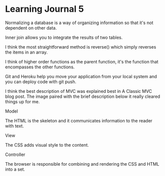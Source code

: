 # Learning Journal 5

Normalizing a database is a way of organizing information so that it's not dependent on other data.

Inner join allows you to integrate the results of two tables.

I think the most straightforward method is reverse() which simply reverses the items in an array.

I think of higher order functions as the parent function, it's the function that encompasses the other functions.

Git and Heroku help you move your application from your local system and you can deploy code with git push.

I think the best description of MVC was explained best in A Classic MVC blog post. The image paired with the brief description below it really cleared things up for me.   

Model

The HTML is the skeleton and it communicates information to the reader with text.

View

The CSS adds visual style to the content. 

Controller

The browser is responsible for combining and rendering the CSS and HTML into a set.
